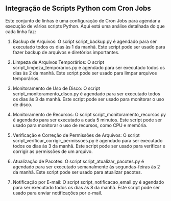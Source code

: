 ## Integração de Scripts Python com Cron Jobs

Este conjunto de linhas é uma configuração de Cron Jobs para agendar a execução de vários scripts Python. Aqui está uma análise detalhada do que cada linha faz:

1. Backup de Arquivos: O script script_backup.py é agendado para ser executado todos os dias às 1 da manhã. Este script pode ser usado para fazer backup de arquivos e diretórios importantes.

2. Limpeza de Arquivos Temporários: O script script_limpeza_temporarios.py é agendado para ser executado todos os dias às 2 da manhã. Este script pode ser usado para limpar arquivos temporários.

3. Monitoramento de Uso de Disco: O script script_monitoramento_disco.py é agendado para ser executado todos os dias às 3 da manhã. Este script pode ser usado para monitorar o uso de disco.

4. Monitoramento de Recursos: O script script_monitoramento_recursos.py é agendado para ser executado a cada 5 minutos. Este script pode ser usado para monitorar o uso de recursos, como CPU e memória.

5. Verificação e Correção de Permissões de Arquivos: O script script_verificar_corrigir_permissoes.py é agendado para ser executado todos os dias às 3 da manhã. Este script pode ser usado para verificar e corrigir as permissões de um arquivo.

6. Atualização de Pacotes: O script script_atualizar_pacotes.py é agendado para ser executado semanalmente às segundas-feiras às 2 da manhã. Este script pode ser usado para atualizar pacotes.

7. Notificação por E-mail: O script script_notificacao_email.py é agendado para ser executado todos os dias às 8 da manhã. Este script pode ser usado para enviar notificações por e-mail.